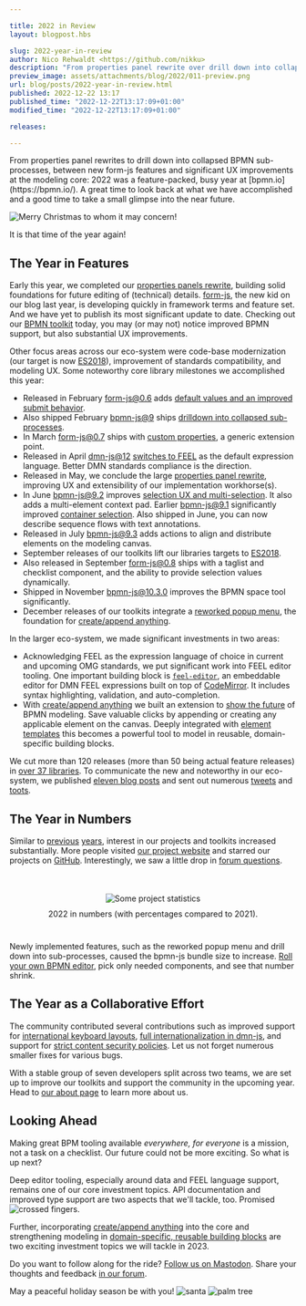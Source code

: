 ```yaml
---

title: 2022 in Review
layout: blogpost.hbs

slug: 2022-year-in-review
author: Nico Rehwaldt <https://github.com/nikku>
description: "From properties panel rewrite over drill down into collapsed sub-processes, between new form-js features and significant UX improvements at the modeling core: This post recaps another busy year at bpmn.io."
preview_image: assets/attachments/blog/2022/011-preview.png
url: blog/posts/2022-year-in-review.html
published: 2022-12-22 13:17
published_time: "2022-12-22T13:17:09+01:00"
modified_time: "2022-12-22T13:17:09+01:00"

releases:

---
```



<p class="introduction">
  From properties panel rewrites to drill down into collapsed BPMN sub-processes, between new form-js features and significant UX improvements at the modeling core: 2022 was a feature-packed, busy year at [bpmn.io](https://bpmn.io/). A great time to look back at what we have accomplished and a good time to take a small glimpse into the near future.
</p>

<!-- continue -->


<div class="figure condensed-size">
  <img src="{{ assets }}/attachments/blog/2018/014-christmas-tree.gif" alt="Merry Christmas to whom it may concern!" style="border-color: #14966396">
  <p class="caption">
    It is that time of the year again!
  </p>
</div>


## The Year in Features

Early this year, we completed our [properties panels rewrite](./2022-new-properties-panel-foundation.html), building solid foundations for future editing of (technical) details. [form-js](https://bpmn.io/toolkit/form-js/), the new kid on our blog last year, is developing quickly in framework terms and feature set. And we have yet to publish its most significant update to date. Checking out our [BPMN toolkit](https://bpmn.io/toolkit/bpmn-js/) today, you may (or may not) notice improved BPMN support, but also substantial UX improvements.

Other focus areas across our eco-system were code-base modernization (our target is now [ES2018](./2022-migration-to-es2018.html)), improvement of standards compatibility, and modeling UX. Some noteworthy core library milestones we accomplished this year:

* Released in February [form-js@0.6](https://github.com/bpmn-io/form-js/blob/develop/packages/form-js/CHANGELOG.md#060) adds [default values and an improved submit behavior](./2022-form-js-default-values-improved-submit.html).
* Also shipped February [bpmn-js@9](https://github.com/bpmn-io/bpmn-js/blob/develop/CHANGELOG.md#900) ships [drilldown into collapsed sub-processes](./2022-bpmn-js-900-collapsed-subprocesses.html).
* In March [form-js@0.7](https://github.com/bpmn-io/form-js/blob/develop/packages/form-js/CHANGELOG.md#070) ships with [custom properties](./2022-form-js-070-custom-properties.html), a generic extension point.
* Released in April [dmn-js@12]() [switches to FEEL](./2022-dmn-js-1200.html) as the default expression language. Better DMN standards compliance is the direction.
* Released in May, we conclude the large [properties panel rewrite](./2022-new-properties-panel-foundation.html), improving UX and extensibility of our implementation workhorse(s).
* In June [bpmn-js@9.2](https://github.com/bpmn-io/bpmn-js/blob/develop/CHANGELOG.md#920) improves [selection UX and multi-selection](./2022-bpmn-js-9-2-0-improved-editing-ux.html). It also adds a multi-element context pad. Earlier [bpmn-js@9.1](https://github.com/bpmn-io/bpmn-js/blob/develop/CHANGELOG.md#910) significantly improved [container selection](./2022-bpmn-js-9-1-0-improved-participant-sub-process-selection.html). Also shipped in June, you can now describe sequence flows with text annotations.
* Released in July [bpmn-js@9.3](https://github.com/bpmn-io/bpmn-js/blob/develop/CHANGELOG.md#930) adds actions to align and distribute elements on the modeling canvas.
* September releases of our toolkits lift our libraries targets to [ES2018](./2022-migration-to-es2018.html).
* Also released in September [form-js@0.8](https://github.com/bpmn-io/form-js/blob/develop/packages/form-js/CHANGELOG.md#080) ships with a taglist and checklist component, and the ability to provide selection values dynamically.
* Shipped in November [bpmn-js@10.3.0](https://github.com/bpmn-io/bpmn-js/blob/develop/CHANGELOG.md#1030) improves the BPMN space tool significantly.
* December releases of our toolkits integrate a [reworked popup menu](./2022-reworked-popup-menu.html), the foundation for [create/append anything](https://github.com/bpmn-io/bpmn-js-connectors-extension).

In the larger eco-system, we made significant investments in two areas:

* Acknowledging FEEL as the expression language of choice in current and upcoming OMG standards, we put significant work into FEEL editor tooling. One important building block is [`feel-editor`](https://github.com/bpmn-io/feel-editor), an embeddable editor for DMN FEEL expressions built on top of [CodeMirror](https://codemirror.net/). It includes syntax highlighting, validation, and auto-completion.
* With [create/append anything](https://github.com/bpmn-io/bpmn-js-connectors-extension) we built an extension to [show the future](https://bpmn-io.github.io/bpmn-js-connectors-extension/?aa=1) of BPMN modeling. Save valuable clicks by appending or creating any applicable element on the canvas. Deeply integrated with [element templates](https://github.com/bpmn-io/element-templates) this becomes a powerful tool to model in reusable, domain-specific building blocks.

We cut more than 120 releases (more than 50 being actual feature releases) in [over 37 libraries](https://github.com/bpmn-io). To communicate the new and noteworthy in our eco-system, we published [eleven blog posts](https://bpmn.io/blog/) and sent out numerous [tweets](https://twitter.com/bpmn_io) and [toots](https://fosstodon.org/@bpmn_io).


## The Year in Numbers

Similar to [previous](./2019-year-in-review.html) [years](./2021-year-in-review.html), interest in our projects and toolkits increased substantially.
More people visited [our project website](https://bpmn.io/) and starred our projects on [GitHub](https://github.com/bpmn-io). Interestingly, we saw a little drop in [forum questions](https://forum.bpmn.io/).

<div class="figure no-border condensed-size" style="margin: 50px 0 40px 0; text-align: center">
  <img src="{{ assets }}/attachments/blog/2022/011-stats.png" alt="Some project statistics" >
  <p class="caption" style="margin-top: 10px">
    2022 in numbers (with percentages compared to 2021).
  </p>
</div>

Newly implemented features, such as the reworked popup menu and drill down into sub-processes, caused the bpmn-js bundle size to increase. [Roll your own BPMN editor](https://github.com/bpmn-io/bpmn-js/pull/1252), pick only needed components, and see that number shrink.


## The Year as a Collaborative Effort

The community contributed several contributions such as improved support for [international keyboard layouts](https://github.com/bpmn-io/diagram-js/pull/681), [full internationalization in dmn-js](https://github.com/bpmn-io/dmn-js/pull/710), and support for [strict content security policies](https://github.com/bpmn-io/bpmn-js/issues/1625). Let us not forget numerous smaller fixes for various bugs.

With a stable group of seven developers split across two teams, we are set up to improve our toolkits and support the community in the upcoming year. Head to [our about page](https://bpmn.io/about/) to learn more about us.


## Looking Ahead <a name="looking-ahead"></a>

Making great BPM tooling available _everywhere, for everyone_ is a mission, not a task on a checklist. Our future could not be more exciting. So what is up next?

Deep editor tooling, especially around data and FEEL language support, remains one of our core investment topics. API documentation and improved type support are two aspects that we'll tackle, too. Promised <img class="emoji" src="https://cdn.jsdelivr.net/gh/twitter/twemoji@14.0.2/assets/svg/1f91e-1f3fc.svg" alt="crossed fingers">.

Further, incorporating [create/append anything](https://github.com/bpmn-io/bpmn-js-connectors-extension) into the core and strengthening modeling in [domain-specific, reusable building blocks](https://github.com/bpmn-io/element-templates) are two exciting investment topics we will tackle in 2023.

Do you want to follow along for the ride? [Follow us on Mastodon](https://fosstodon.org/@bpmn_io). Share your thoughts and feedback [in our forum](https://forum.bpmn.ion).

May a peaceful holiday season be with you! <img class="emoji" src="https://cdn.jsdelivr.net/gh/twitter/twemoji@14.0.2/assets/svg/1f385-1f3fe.svg" alt="santa" title="Ho!"> <img class="emoji" src="https://cdn.jsdelivr.net/gh/twitter/twemoji@14.0.2/assets/svg/1f334.svg" alt="palm tree" title="Yo!">

